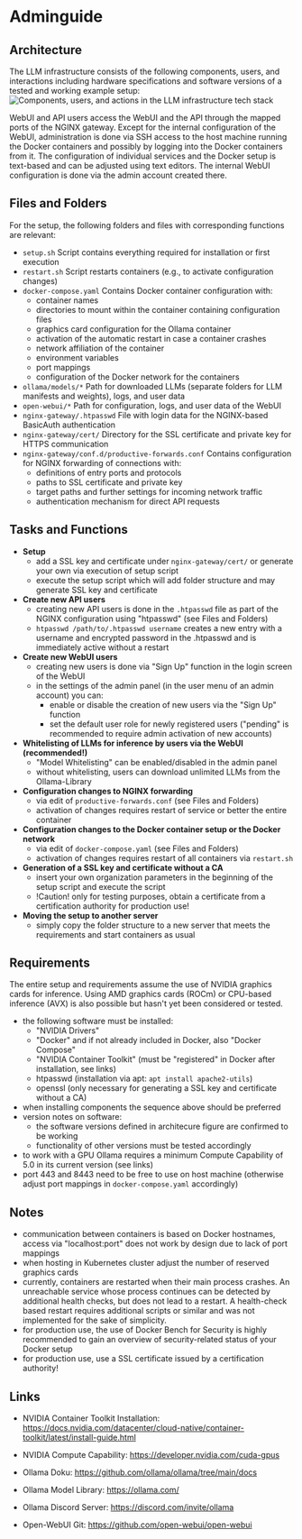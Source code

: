 
# Adminguide

## Architecture

The LLM infrastructure consists of the following components, users, and interactions including hardware specifications and software versions of a tested and working example setup:
![Components, users, and actions in the LLM infrastructure tech stack](https://i.imgur.com/jjqr3vk.png)

WebUI and API users access the WebUI and the API through the mapped ports of the NGINX gateway. Except for the internal configuration of the WebUI, administration is done via SSH access to the host machine running the Docker containers and possibly by logging into the Docker containers from it. The configuration of individual services and the Docker setup is text-based and can be adjusted using text editors. The internal WebUI configuration is done via the admin account created there.

## Files and Folders

For the setup, the following folders and files with corresponding functions are relevant:
- `setup.sh`
  Script contains everything required for installation or first execution
- `restart.sh`
  Script restarts containers (e.g., to activate configuration changes)
- `docker-compose.yaml`
  Contains Docker container configuration with:
  - container names
  - directories to mount within the container containing configuration files
  - graphics card configuration for the Ollama container
  - activation of the automatic restart in case a container crashes
  - network affiliation of the container
  - environment variables
  - port mappings
  - configuration of the Docker network for the containers
- `ollama/models/*`
  Path for downloaded LLMs (separate folders for LLM manifests and weights), logs, and user data
- `open-webui/*`
  Path for configuration, logs, and user data of the WebUI
- `nginx-gateway/.htpasswd`
  File with login data for the NGINX-based BasicAuth authentication
- `nginx-gateway/cert/`
  Directory for the SSL certificate and private key for HTTPS communication
- `nginx-gateway/conf.d/productive-forwards.conf`
  Contains configuration for NGINX forwarding of connections with:
  - definitions of entry ports and protocols
  - paths to SSL certificate and private key
  - target paths and further settings for incoming network traffic
  - authentication mechanism for direct API requests

## Tasks and Functions

- **Setup**
  - add a SSL key and certificate under `nginx-gateway/cert/` or generate your own via execution of setup script
  - execute the setup script which will add folder structure and may generate SSL key and certificate
- **Create new API users**
  - creating new API users is done in the `.htpasswd` file as part of the NGINX configuration using "htpasswd" (see Files and Folders)
  - `htpasswd /path/to/.htpasswd username` creates a new entry with a username and encrypted password in the .htpasswd and is immediately active without a restart
- **Create new WebUI users**
  - creating new users is done via "Sign Up" function in the login screen of the WebUI
  - in the settings of the admin panel (in the user menu of an admin account) you can:
    - enable or disable the creation of new users via the "Sign Up" function
    - set the default user role for newly registered users ("pending" is recommended to require admin activation of new accounts)
- **Whitelisting of LLMs for inference by users via the WebUI (recommended!)**
  - "Model Whitelisting" can be enabled/disabled in the admin panel
  - without whitelisting, users can download unlimited LLMs from the Ollama-Library
- **Configuration changes to NGINX forwarding**
  - via edit of `productive-forwards.conf` (see Files and Folders)
  - activation of changes requires restart of service or better the entire container
- **Configuration changes to the Docker container setup or the Docker network**
  - via edit of `docker-compose.yaml` (see Files and Folders)
  - activation of changes requires restart of all containers via `restart.sh`
- **Generation of a SSL key and certificate without a CA**
  - insert your own organization parameters in the beginning of the setup script and execute the script
  - !Caution! only for testing purposes, obtain a certificate from a certification authority for production use!
- **Moving the setup to another server**
  - simply copy the folder structure to a new server that meets the requirements and start containers as usual

## Requirements

The entire setup and requirements assume the use of NVIDIA graphics cards for inference. Using AMD graphics cards (ROCm) or CPU-based inference (AVX) is also possible but hasn't yet been considered or tested.
- the following software must be installed:
  - "NVIDIA Drivers"
  - "Docker" and if not already included in Docker, also "Docker Compose"
  - "NVIDIA Container Toolkit" (must be "registered" in Docker after installation, see links)
  - htpasswd (installation via apt: `apt install apache2-utils`)
  - openssl (only necessary for generating a SSL key and certificate without a CA)
- when installing components the sequence above should be preferred
- version notes on software:
  - the software versions defined in architecure figure are confirmed to be working
  - functionality of other versions must be tested accordingly
- to work with a GPU Ollama requires a minimum Compute Capability of 5.0 in its current version (see links)
- port 443 and 8443 need to be free to use on host machine (otherwise adjust port mappings in `docker-compose.yaml` accordingly)

## Notes

- communication between containers is based on Docker hostnames, access via "localhost:port" does not work by design due to lack of port mappings
- when hosting in Kubernetes cluster adjust the number of reserved graphics cards
- currently, containers are restarted when their main process crashes. An unreachable service whose process continues can be detected by additional health checks, but does not lead to a restart. A health-check based restart requires additional scripts or similar and was not implemented for the sake of simplicity.
- for production use, the use of Docker Bench for Security is highly recommended to gain an overview of security-related status of your Docker setup
- for production use, use a SSL certificate issued by a certification authority!

## Links

-	NVIDIA Container Toolkit Installation: https://docs.nvidia.com/datacenter/cloud-native/container-toolkit/latest/install-guide.html

-	NVIDIA Compute Capability: https://developer.nvidia.com/cuda-gpus

-	Ollama Doku: https://github.com/ollama/ollama/tree/main/docs

-	Ollama Model Library: https://ollama.com/

-	Ollama Discord Server: https://discord.com/invite/ollama

-	Open-WebUI Git: https://github.com/open-webui/open-webui

